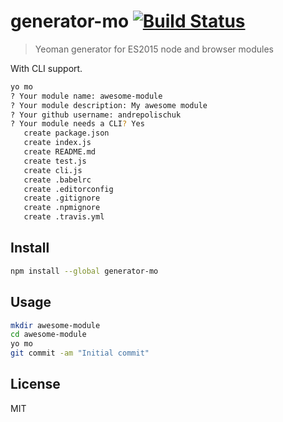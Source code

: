 # generator-mo [![Build Status][travis-image]][travis-url]

> Yeoman generator for ES2015 node and browser modules

With CLI support.

```sh
yo mo
? Your module name: awesome-module
? Your module description: My awesome module
? Your github username: andrepolischuk
? Your module needs a CLI? Yes
   create package.json
   create index.js
   create README.md
   create test.js
   create cli.js
   create .babelrc
   create .editorconfig
   create .gitignore
   create .npmignore
   create .travis.yml
```

## Install

```sh
npm install --global generator-mo
```

## Usage

```sh
mkdir awesome-module
cd awesome-module
yo mo
git commit -am "Initial commit"
```

## License

MIT

[travis-url]: https://travis-ci.org/andrepolischuk/generator-mo
[travis-image]: https://travis-ci.org/andrepolischuk/generator-mo.svg?branch=master
